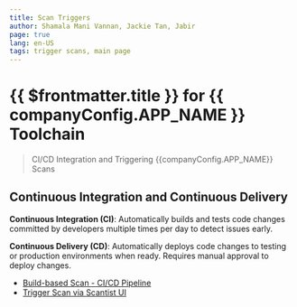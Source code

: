 ```yaml
---
title: Scan Triggers
author: Shamala Mani Vannan, Jackie Tan, Jabir
page: true
lang: en-US
tags: trigger scans, main page
---
```


<script setup>
    import { companyConfig } from '../../../config/companyConfig.js'
</script>

<ClientOnly>

# {{ $frontmatter.title }} for {{ companyConfig.APP_NAME }} Toolchain

> CI/CD Integration and Triggering {{companyConfig.APP_NAME}} Scans

## Continuous Integration and Continuous Delivery

**Continuous Integration (CI)**: Automatically builds and tests code changes committed by developers multiple times per day to detect issues early.

**Continuous Delivery (CD)**: Automatically deploys code changes to testing or production environments when ready. Requires manual approval to deploy changes.

- <a href="../Plugins-and-Integrations/Build-based-Scan-CICD-Pipeline/index">Build-based Scan - CI/CD Pipeline</a>
- <a href="../Plugins-and-Integrations/Trigger-Scan-via-UI/index">Trigger Scan via Scantist UI</a>

</ClientOnly>